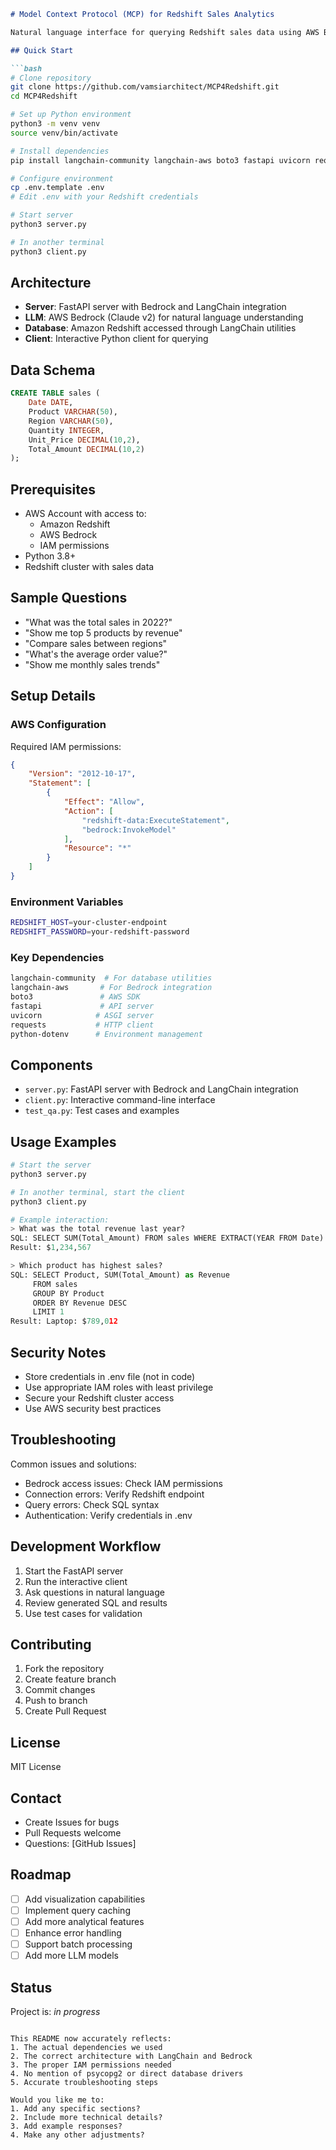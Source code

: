 
```markdown
# Model Context Protocol (MCP) for Redshift Sales Analytics

Natural language interface for querying Redshift sales data using AWS Bedrock and LangChain. Ask questions in plain English and get SQL-powered responses about your sales data.

## Quick Start

```bash
# Clone repository
git clone https://github.com/vamsiarchitect/MCP4Redshift.git
cd MCP4Redshift

# Set up Python environment
python3 -m venv venv
source venv/bin/activate

# Install dependencies
pip install langchain-community langchain-aws boto3 fastapi uvicorn requests python-dotenv

# Configure environment
cp .env.template .env
# Edit .env with your Redshift credentials

# Start server
python3 server.py

# In another terminal
python3 client.py
```

## Architecture
- **Server**: FastAPI server with Bedrock and LangChain integration
- **LLM**: AWS Bedrock (Claude v2) for natural language understanding
- **Database**: Amazon Redshift accessed through LangChain utilities
- **Client**: Interactive Python client for querying

## Data Schema

```sql
CREATE TABLE sales (
    Date DATE,
    Product VARCHAR(50),
    Region VARCHAR(50),
    Quantity INTEGER,
    Unit_Price DECIMAL(10,2),
    Total_Amount DECIMAL(10,2)
);
```

## Prerequisites

- AWS Account with access to:
  - Amazon Redshift
  - AWS Bedrock
  - IAM permissions
- Python 3.8+
- Redshift cluster with sales data

## Sample Questions

- "What was the total sales in 2022?"
- "Show me top 5 products by revenue"
- "Compare sales between regions"
- "What's the average order value?"
- "Show me monthly sales trends"

## Setup Details

### AWS Configuration
Required IAM permissions:
```json
{
    "Version": "2012-10-17",
    "Statement": [
        {
            "Effect": "Allow",
            "Action": [
                "redshift-data:ExecuteStatement",
                "bedrock:InvokeModel"
            ],
            "Resource": "*"
        }
    ]
}
```

### Environment Variables
```bash
REDSHIFT_HOST=your-cluster-endpoint
REDSHIFT_PASSWORD=your-redshift-password
```

### Key Dependencies
```bash
langchain-community  # For database utilities
langchain-aws       # For Bedrock integration
boto3               # AWS SDK
fastapi             # API server
uvicorn            # ASGI server
requests           # HTTP client
python-dotenv      # Environment management
```

## Components

- `server.py`: FastAPI server with Bedrock and LangChain integration
- `client.py`: Interactive command-line interface
- `test_qa.py`: Test cases and examples

## Usage Examples

```python
# Start the server
python3 server.py

# In another terminal, start the client
python3 client.py

# Example interaction:
> What was the total revenue last year?
SQL: SELECT SUM(Total_Amount) FROM sales WHERE EXTRACT(YEAR FROM Date) = 2022
Result: $1,234,567

> Which product has highest sales?
SQL: SELECT Product, SUM(Total_Amount) as Revenue 
     FROM sales 
     GROUP BY Product 
     ORDER BY Revenue DESC 
     LIMIT 1
Result: Laptop: $789,012
```

## Security Notes

- Store credentials in .env file (not in code)
- Use appropriate IAM roles with least privilege
- Secure your Redshift cluster access
- Use AWS security best practices

## Troubleshooting

Common issues and solutions:
- Bedrock access issues: Check IAM permissions
- Connection errors: Verify Redshift endpoint
- Query errors: Check SQL syntax
- Authentication: Verify credentials in .env

## Development Workflow

1. Start the FastAPI server
2. Run the interactive client
3. Ask questions in natural language
4. Review generated SQL and results
5. Use test cases for validation

## Contributing

1. Fork the repository
2. Create feature branch
3. Commit changes
4. Push to branch
5. Create Pull Request

## License

MIT License

## Contact

- Create Issues for bugs
- Pull Requests welcome
- Questions: [GitHub Issues]

## Roadmap

- [ ] Add visualization capabilities
- [ ] Implement query caching
- [ ] Add more analytical features
- [ ] Enhance error handling
- [ ] Support batch processing
- [ ] Add more LLM models

## Status

Project is: _in progress_
```

This README now accurately reflects:
1. The actual dependencies we used
2. The correct architecture with LangChain and Bedrock
3. The proper IAM permissions needed
4. No mention of psycopg2 or direct database drivers
5. Accurate troubleshooting steps

Would you like me to:
1. Add any specific sections?
2. Include more technical details?
3. Add example responses?
4. Make any other adjustments?
